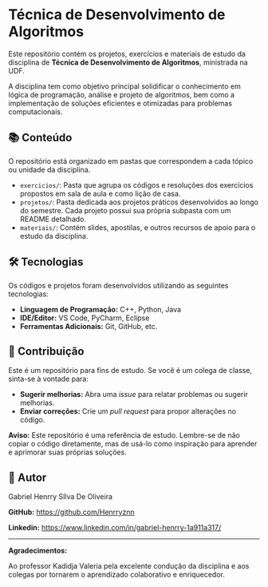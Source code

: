 # Técnica de Desenvolvimento de Algoritmos

Este repositório contém os projetos, exercícios e materiais de estudo da disciplina de **Técnica de Desenvolvimento de Algoritmos**, ministrada na UDF.

A disciplina tem como objetivo principal solidificar o conhecimento em lógica de programação, análise e projeto de algoritmos, bem como a implementação de soluções eficientes e otimizadas para problemas computacionais.

## 📚 Conteúdo

O repositório está organizado em pastas que correspondem a cada tópico ou unidade da disciplina.

- `exercicios/`: Pasta que agrupa os códigos e resoluções dos exercícios propostos em sala de aula e como lição de casa.
- `projetos/`: Pasta dedicada aos projetos práticos desenvolvidos ao longo do semestre. Cada projeto possui sua própria subpasta com um README detalhado.
- `materiais/`: Contém slides, apostilas, e outros recursos de apoio para o estudo da disciplina.

## 🛠️ Tecnologias

Os códigos e projetos foram desenvolvidos utilizando as seguintes tecnologias:

- **Linguagem de Programação:** C++, Python, Java
- **IDE/Editor:** VS Code, PyCharm, Eclipse
- **Ferramentas Adicionais:** Git, GitHub, etc.

## 🤝 Contribuição

Este é um repositório para fins de estudo. Se você é um colega de classe, sinta-se à vontade para:

- **Sugerir melhorias:** Abra uma *issue* para relatar problemas ou sugerir melhorias.
- **Enviar correções:** Crie um *pull request* para propor alterações no código.

**Aviso:** Este repositório é uma referência de estudo. Lembre-se de não copiar o código diretamente, mas de usá-lo como inspiração para aprender e aprimorar suas próprias soluções.

## 📝 Autor

Gabriel Henrry SIlva De Oliveira

**GitHub:** https://github.com/Henrryznn

**Linkedin:** https://www.linkedin.com/in/gabriel-henrry-1a911a317/

---

**Agradecimentos:**

Ao professor Kadidja Valeria pela excelente condução da disciplina e aos colegas por tornarem o aprendizado colaborativo e enriquecedor.
